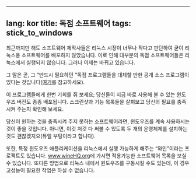 
---
lang: kor
title: 독점 소프트웨어
tags: stick_to_windows
---

최근까지만 해도 소프트웨어 제작사들은 리눅스 시장이 너무나 작다고 판단하여 굳이 리눅스용 소프트웨어를 배포하지 않았습니다. 이로 인해 대부분의 독점 소프트웨어들은 리눅스에서 실행되지 않습니다. 그러나 이제는 바뀌고 있습니다.

그 말은 곧, 그 “반드시 필요하던 ”독점 프로그램들을 대체할 만한 공개 소스 프로그램이 있다는 것입니다(<a href="/items/warez">여기</a>를 참고하세요).

이 프로그램들에게 한번 기회를 줘 보세요; 당신들이 지금 바로 사용해 볼 수 있는 윈도우즈 버전도 종종 배포됩니다. 스크린샷과 기능 목록들을 살펴보고 당신의 필요를 충족시켜 주는지 확인해 보세요.

당신이 원하는 것을 충족시켜 주지 못하는 소프트웨어라면, 윈도우즈를 계속 사용하시는 것이 좋을 것입니다. 아니면, 이것 저것 다 써볼 수 있도록 두 개의 운영체제를 설치하는 것도 괜찮겠지요(듀얼 부팅이라고 합니다).

또한, 특정 윈도우즈 애플리케이션을 리눅스에서 실행 가능하게 해주는 “와인”이라는 프로젝트도 있습니다. <a href="http://www.winehq.org">www.wineHQ.org</a>에 가시면 적용가능한 소프트웨어 목록을 보실 수 있습니다. 또다른 방법으로 리눅스 내에서 윈도우즈를 구동시킬 수도 있는데, 이 경우 고성능이 필요한 작업은 하실 수 없습니다.

